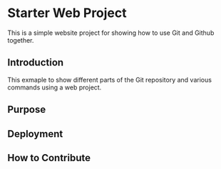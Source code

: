 # Starter Web Project

This is a simple website project for showing how to use Git and Github together.

## Introduction

This exmaple to show different parts of the Git repository and various commands using a web project.

## Purpose

## Deployment

## How to Contribute